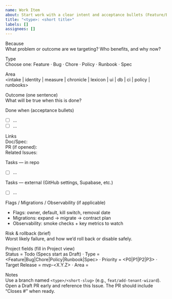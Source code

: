 ```yaml
---
name: Work Item
about: Start work with a clear intent and acceptance bullets (Feature/Bug/Chore/Policy/Runbook)
title: "<type>: <short title>"
labels: []
assignees: []
---
```


Because  
What problem or outcome are we targeting? Who benefits, and why now?

Type  
Choose one: Feature · Bug · Chore · Policy · Runbook · Spec

Area  
<intake | identity | measure | chronicle | lexicon | ui | db | ci | policy | runbooks>

Outcome (one sentence)  
What will be true when this is done?

Done when (acceptance bullets)  
- [ ] …
- [ ] …

Links  
Doc/Spec:  
PR (if opened):  
Related Issues:

Tasks — in repo  
- [ ] …

Tasks — external (GitHub settings, Supabase, etc.)  
- [ ] …

Flags / Migrations / Observability (if applicable)  
- Flags: owner, default, kill switch, removal date  
- Migrations: expand → migrate → contract plan  
- Observability: smoke checks + key metrics to watch

Risk & rollback (brief)  
Worst likely failure, and how we’d roll back or disable safely.

Project fields (fill in Project view)  
Status = Todo (Specs start as Draft) · Type = <Feature|Bug|Chore|Policy|Runbook|Spec> · Priority = <P0|P1|P2|P3> · Target Release = mvp-<X.Y.Z> · Area = <area>

Notes  
Use a branch named `<type>/<short-slug>` (e.g., `feat/add-tenant-wizard`). Open a Draft PR early and reference this Issue. The PR should include “Closes #<issue>” when ready.
